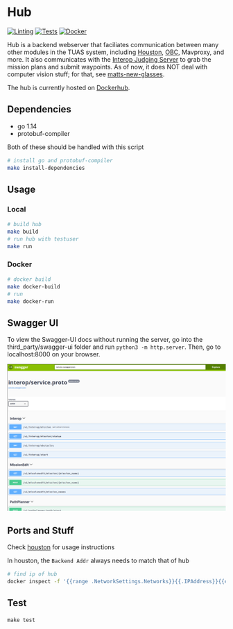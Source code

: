 # Hub

[![Linting](https://github.com/tritonuas/hub/workflows/Linting/badge.svg)](https://github.com/tritonuas/hub/actions?query=workflow%3ALinting)
[![Tests](https://github.com/tritonuas/hub/workflows/Tests/badge.svg)](https://github.com/tritonuas/hub/actions?query=workflow%3ATests)
[![Docker](https://github.com/tritonuas/hub/workflows/Docker/badge.svg)](https://github.com/tritonuas/hub/actions?query=workflow%3ADocker)



Hub is a backend webserver that faciliates communication between many
other modules in the TUAS system, including
[Houston](https://github.com/tritonuas/houston),
[OBC](https://github.com/tritonuas/planeobc), Mavproxy, and more. It
also communicates with the [Interop Judging
Server](https://github.com/auvsi-suas/interop) to grab the mission
plans and submit waypoints.
As of now, it does NOT deal with computer vision stuff; for that, see
[matts-new-glasses](https://github.com/tritonuas/matts-new-glasses).

The hub is currently hosted on
[Dockerhub](https://hub.docker.com/repository/docker/tritonuas/hub).

## Dependencies

- go 1.14
- protobuf-compiler

Both of these should be handled with this script

```sh
# install go and protobuf-compiler
make install-dependencies
```

## Usage

### Local

```sh
# build hub
make build
# run hub with testuser
make run
```

### Docker

```sh
# docker build
make docker-build
# run
make docker-run
```

## Swagger UI

To view the Swagger-UI docs without running the server, go into the third_party/swagger-ui folder and run `python3 -m http.server`. Then, go to localhost:8000 on your browser.

![swagger-screenshot](./assets/swagger.png)

## Ports and Stuff

Check [houston](https://github.com/tritonuas/houston) for usage instructions

In houston, the `Backend Addr` always needs to match that of hub

```sh
# find ip of hub
docker inspect -f '{{range .NetworkSettings.Networks}}{{.IPAddress}}{{end}}' container_name_or_id
```

## Test

```
make test
```
